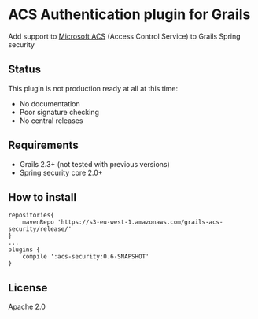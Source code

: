 # ACS Authentication plugin for Grails

Add support to [Microsoft ACS](http://en.wikipedia.org/wiki/Access_Control_Service) (Access Control Service) to Grails Spring security

## Status

This plugin is not production ready at all at this time:

* No documentation
* Poor signature checking
* No central releases

## Requirements

* Grails 2.3+ (not tested with previous versions)
* Spring security core 2.0+

## How to install

```
repositories{
	mavenRepo 'https://s3-eu-west-1.amazonaws.com/grails-acs-security/release/'
}
...
plugins {
	compile ':acs-security:0.6-SNAPSHOT'
}
```

## License

Apache 2.0

